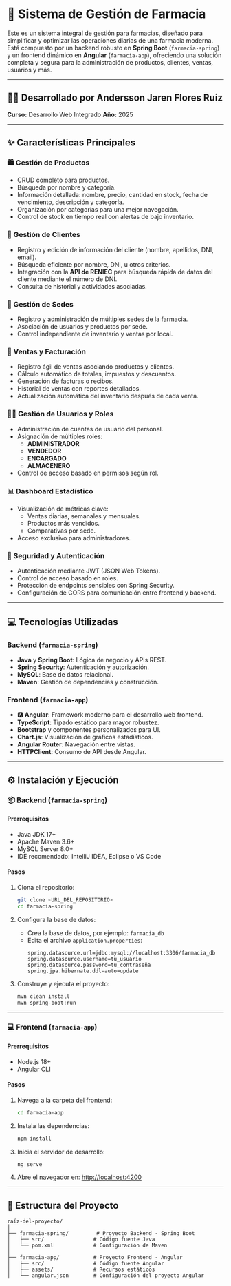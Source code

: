# 💊 Sistema de Gestión de Farmacia

Este es un sistema integral de gestión para farmacias, diseñado para simplificar y optimizar las operaciones diarias de una farmacia moderna. Está compuesto por un backend robusto en **Spring Boot** (`farmacia-spring`) y un frontend dinámico en **Angular** (`farmacia-app`), ofreciendo una solución completa y segura para la administración de productos, clientes, ventas, usuarios y más.

---
## 🧑‍💻 Desarrollado por Andersson Jaren Flores Ruiz    
**Curso:** Desarrollo Web Integrado
**Año:** 2025

---

## ✨ Características Principales

### 🛍️ Gestión de Productos
- CRUD completo para productos.
- Búsqueda por nombre y categoría.
- Información detallada: nombre, precio, cantidad en stock, fecha de vencimiento, descripción y categoría.
- Organización por categorías para una mejor navegación.
- Control de stock en tiempo real con alertas de bajo inventario.

### 👥 Gestión de Clientes
- Registro y edición de información del cliente (nombre, apellidos, DNI, email).
- Búsqueda eficiente por nombre, DNI, u otros criterios.
- Integración con la **API de RENIEC** para búsqueda rápida de datos del cliente mediante el número de DNI.
- Consulta de historial y actividades asociadas.

### 🏪 Gestión de Sedes
- Registro y administración de múltiples sedes de la farmacia.
- Asociación de usuarios y productos por sede.
- Control independiente de inventario y ventas por local.

### 🛒 Ventas y Facturación
- Registro ágil de ventas asociando productos y clientes.
- Cálculo automático de totales, impuestos y descuentos.
- Generación de facturas o recibos.
- Historial de ventas con reportes detallados.
- Actualización automática del inventario después de cada venta.

### 🧑‍💼 Gestión de Usuarios y Roles
- Administración de cuentas de usuario del personal.
- Asignación de múltiples roles:
  - **ADMINISTRADOR**
  - **VENDEDOR**
  - **ENCARGADO**
  - **ALMACENERO**
- Control de acceso basado en permisos según rol.

### 📊 Dashboard Estadístico
- Visualización de métricas clave:
  - Ventas diarias, semanales y mensuales.
  - Productos más vendidos.
  - Comparativas por sede.
- Acceso exclusivo para administradores.

### 🔐 Seguridad y Autenticación
- Autenticación mediante JWT (JSON Web Tokens).
- Control de acceso basado en roles.
- Protección de endpoints sensibles con Spring Security.
- Configuración de CORS para comunicación entre frontend y backend.

---

## 💻 Tecnologías Utilizadas

### Backend (`farmacia-spring`)
- **Java** y **Spring Boot**: Lógica de negocio y APIs REST.
- **Spring Security**: Autenticación y autorización.
- **MySQL**: Base de datos relacional.
- **Maven**: Gestión de dependencias y construcción.

### Frontend (`farmacia-app`)
- 🅰️ **Angular**: Framework moderno para el desarrollo web frontend.
- **TypeScript**: Tipado estático para mayor robustez.
- **Bootstrap** y componentes personalizados para UI.
- **Chart.js**: Visualización de gráficos estadísticos.
- **Angular Router**: Navegación entre vistas.
- **HTTPClient**: Consumo de API desde Angular.

---

## ⚙️ Instalación y Ejecución

### 📦 Backend (`farmacia-spring`)

#### Prerrequisitos
- Java JDK 17+
- Apache Maven 3.6+
- MySQL Server 8.0+
- IDE recomendado: IntelliJ IDEA, Eclipse o VS Code

#### Pasos
1. Clona el repositorio:
   ```bash
   git clone <URL_DEL_REPOSITORIO>
   cd farmacia-spring
   ```

2. Configura la base de datos:
   - Crea la base de datos, por ejemplo: `farmacia_db`
   - Edita el archivo `application.properties`:
     ```properties
     spring.datasource.url=jdbc:mysql://localhost:3306/farmacia_db
     spring.datasource.username=tu_usuario
     spring.datasource.password=tu_contraseña
     spring.jpa.hibernate.ddl-auto=update
     ```

3. Construye y ejecuta el proyecto:
   ```bash
   mvn clean install
   mvn spring-boot:run
   ```

---

### 💻 Frontend (`farmacia-app`)

#### Prerrequisitos
- Node.js 18+
- Angular CLI

#### Pasos
1. Navega a la carpeta del frontend:
   ```bash
   cd farmacia-app
   ```

2. Instala las dependencias:
   ```bash
   npm install
   ```

3. Inicia el servidor de desarrollo:
   ```bash
   ng serve
   ```

4. Abre el navegador en: [http://localhost:4200](http://localhost:4200)

---

## 📂 Estructura del Proyecto

```
raíz-del-proyecto/
│
├── farmacia-spring/         # Proyecto Backend - Spring Boot
│   ├── src/                # Código fuente Java
│   └── pom.xml             # Configuración de Maven
│
├── farmacia-app/           # Proyecto Frontend - Angular
│   ├── src/                # Código fuente Angular
│   ├── assets/             # Recursos estáticos
│   └── angular.json        # Configuración del proyecto Angular
```
